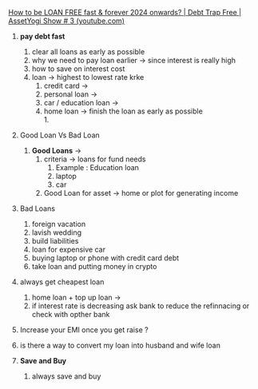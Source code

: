 [How to be LOAN FREE fast & forever 2024 onwards? | Debt Trap Free | AssetYogi Show # 3 (youtube.com)](https://www.youtube.com/watch?v=13dbtpqYWJc&ab_channel=AssetYogi)

1. **pay debt fast**
	1. clear all loans as early as possible 
	2. why we need to pay loan earlier -> since interest is really high
	3. how to save on interest cost 
	4. loan -> highest to lowest rate krke
		1. credit card ->
		2. personal loan  -> 
		3. car / education loan ->
		4. home loan -> finish the loan as early as possible  
					1. 
2. Good Loan Vs Bad Loan
	1. **Good Loans** -> 
		1. criteria -> loans for fund needs 
			1. Example : Education loan
			2. laptop
			3. car 
		2. Good Loan for asset -> home or plot for generating income 
3. Bad Loans 
	1. foreign vacation 
	2. lavish wedding 
	3. build liabilities 
	4. loan for expensive car 
	5. buying laptop or phone with credit card debt 
	6. take loan and putting money in crypto
4. always get cheapest loan
	1. home loan + top up loan -> 
	2. if interest rate is decreasing ask bank to reduce the refinnacing or check with opther bank

5. Increase your EMI once you get raise ?
6. is there a way to convert my loan into husband and wife loan 

7. **Save and Buy** 
	1. always save and buy